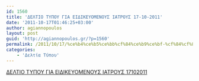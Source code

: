 ```yaml
---
id: 1560
title: 'ΔΕΛΤΙΟ ΤΥΠΟΥ ΓΙΑ ΕΙΔΙΚΕΥΟΜΕΝΟΥΣ ΙΑΤΡΟΥΣ 17-10-2011'
date: '2011-10-17T01:46:25+03:00'
author: agiannopoulos
layout: post
guid: 'http://agiannopoulos.gr/?p=1560'
permalink: /2011/10/17/%ce%b4%ce%b5%ce%bb%cf%84%ce%b9%ce%bf-%cf%84%cf%85%cf%80%ce%bf%cf%85-%ce%b3%ce%b9%ce%b1-%ce%b5%ce%b9%ce%b4%ce%b9%ce%ba%ce%b5%cf%85%ce%bf%ce%bc%ce%b5%ce%bd%ce%bf%cf%85%cf%83-%ce%b9%ce%b1%cf%84%cf%81/
categories:
    - 'Δελτία Τύπου'
---
```


[ΔΕΛΤΙΟ ΤΥΠΟΥ ΓΙΑ ΕΙΔΙΚΕΥΟΜΕΝΟΥΣ ΙΑΤΡΟΥΣ 17102011](/wp-content/uploads/2012/04/ceb4ceb5cebbcf84ceb9cebf-cf84cf85cf80cebfcf85-ceb3ceb9ceb1-ceb5ceb9ceb4ceb9cebaceb5cf85cebfcebcceb5cebdcebfcf85cf83-ceb9ceb1cf84cf81.doc)